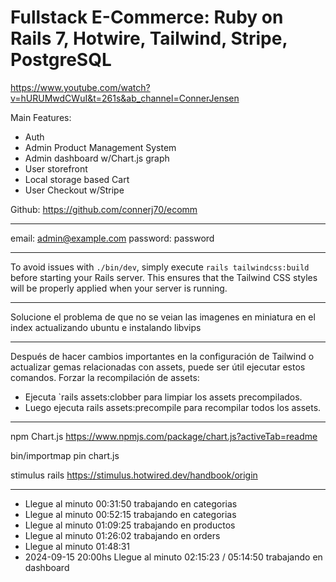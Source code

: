 # Fullstack E-Commerce: Ruby on Rails 7, Hotwire, Tailwind, Stripe, PostgreSQL

https://www.youtube.com/watch?v=hURUMwdCWuI&t=261s&ab_channel=ConnerJensen

Main Features:

- Auth
- Admin Product Management System
- Admin dashboard w/Chart.js graph
- User storefront
- Local storage based Cart
- User Checkout w/Stripe

Github: https://github.com/connerj70/ecomm

---

email: admin@example.com
password: password

---

To avoid issues with `./bin/dev`, simply execute `rails tailwindcss:build` before starting your Rails server. This ensures that the Tailwind CSS styles will be properly applied when your server is running.

---

Solucione el problema de que no se veian las imagenes en miniatura en el index actualizando ubuntu e instalando libvips

---

Después de hacer cambios importantes en la configuración de Tailwind o actualizar gemas relacionadas con assets, puede ser útil ejecutar estos comandos.
Forzar la recompilación de assets:
- Ejecuta `rails assets:clobber para limpiar los assets precompilados.
- Luego ejecuta rails assets:precompile para recompilar todos los assets.

---

npm Chart.js https://www.npmjs.com/package/chart.js?activeTab=readme

bin/importmap pin chart.js

stimulus rails https://stimulus.hotwired.dev/handbook/origin

---

- Llegue al minuto 00:31:50 trabajando en categorias
- Llegue al minuto 00:52:15 trabajando en categorias
- Llegue al minuto 01:09:25 trabajando en productos
- Llegue al minuto 01:26:02 trabajando en orders
- Llegue al minuto 01:48:31
- 2024-09-15 20:00hs Llegue al minuto 02:15:23 / 05:14:50 trabajando en dashboard

